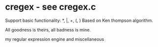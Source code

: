 cregex - see cregex.c
======
Support basic functionality: *, |, +, (, )
Based on Ken thompson algorithm.

All goodness is theirs, all badness is mine.


my regular expression engine and miscellaneous
